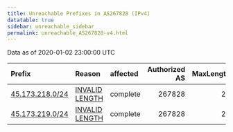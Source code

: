 ```yaml
---
title: Unreachable Prefixes in AS267828 (IPv4)
datatable: true
sidebar: unreachable_sidebar
permalink: unreachable_AS267828-v4.html
---
```


Data as of 2020-01-02 23:00:00 UTC


<div class="datatable-begin"></div>

| Prefix                                                   | Reason                                                                                                     | affected   |   Authorized AS |   MaxLength | Anchor                                         |   unreachable /24s |
|:---------------------------------------------------------|:-----------------------------------------------------------------------------------------------------------|:-----------|----------------:|------------:|:-----------------------------------------------|-------------------:|
| [45.173.218.0/24](https://stat.ripe.net/45.173.218.0/24) | [INVALID LENGTH](https://rpki-validator.ripe.net/announcement-preview?asn=AS267828&prefix=45.173.218.0/24) | complete   |          267828 |          22 | [LACNIC](unreachable_LACNIC_RPKI_Root-v4.html) |                  1 |
| [45.173.219.0/24](https://stat.ripe.net/45.173.219.0/24) | [INVALID LENGTH](https://rpki-validator.ripe.net/announcement-preview?asn=AS267828&prefix=45.173.219.0/24) | complete   |          267828 |          22 | [LACNIC](unreachable_LACNIC_RPKI_Root-v4.html) |                  1 |

<div class="datatable-end"></div>